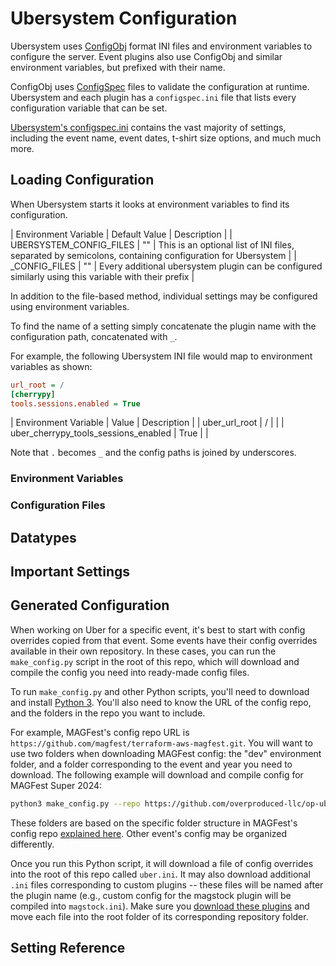 # Ubersystem Configuration

Ubersystem uses [ConfigObj](https://configobj.readthedocs.io/en/latest/configobj.html) format INI files and environment variables to configure the server.
Event plugins also use ConfigObj and similar environment variables, but prefixed with their name.

ConfigObj uses [ConfigSpec](https://configobj.readthedocs.io/en/latest/configobj.html#configspec) files to validate the configuration at runtime. Ubersystem
and each plugin has a `configspec.ini` file that lists every configuration variable that can be set.

[Ubersystem's configspec.ini](https://github.com/magfest/ubersystem/blob/main/uber/configspec.ini) contains the vast majority of settings, including the event name,
event dates, t-shirt size options, and much much more.

## Loading Configuration
When Ubersystem starts it looks at environment variables to find its configuration.

| Environment Variable | Default Value | Description |
| UBERSYSTEM_CONFIG_FILES | "" | This is an optional list of INI files, separated by semicolons, containing configuration for Ubersystem |
| <plugin name>_CONFIG_FILES | "" | Every additional ubersystem plugin can be configured similarly using this variable with their prefix |

In addition to the file-based method, individual settings may be configured using environment variables.

To find the name of a setting simply concatenate the plugin name with the configuration path, concatenated with `_`.

For example, the following Ubersystem INI file would map to environment variables as shown:
```ini
url_root = /
[cherrypy]
tools.sessions.enabled = True
```

| Environment Variable | Value | Description |
| uber_url_root | / | |
| uber_cherrypy_tools_sessions_enabled | True | |

Note that `.` becomes `_` and the config paths is joined by underscores.

### Environment Variables

### Configuration Files

## Datatypes

## Important Settings

## Generated Configuration
When working on Uber for a specific event, it's best to start with config overrides copied from that event. Some events have their config overrides available in their own repository. In these cases, you can run the `make_config.py` script in the root of this repo, which will download and compile the config you need into ready-made config files.

To run `make_config.py` and other Python scripts, you'll need to download and install [Python 3](https://www.python.org/downloads/). You'll also need to know the URL of the config repo, and the folders in the repo you want to include.

For example, MAGFest's config repo URL is `https://github.com/magfest/terraform-aws-magfest.git`. You will want to use two folders when downloading MAGFest config: the "dev" environment folder, and a folder corresponding to the event and year you need to download. The following example will download and compile config for MAGFest Super 2024:

```bash
python3 make_config.py --repo https://github.com/overproduced-llc/op-ubersystem-terraform.git --paths uber_config/environments/dev uber_config/events/zelda/2025
```

These folders are based on the specific folder structure in MAGFest's config repo [explained here](https://github.com/magfest/terraform-aws-magfest/blob/main/uber_config/README.md). Other event's config may be organized differently.

Once you run this Python script, it will download a file of config overrides into the root of this repo called `uber.ini`. It may also download additional `.ini` files corresponding to custom plugins -- these files will be named after the plugin name (e.g., custom config for the magstock plugin will be compiled into `magstock.ini`). Make sure you [download these plugins](DEVELOPERS.md#custom-plugins) and move each file into the root folder of its corresponding repository folder.

## Setting Reference